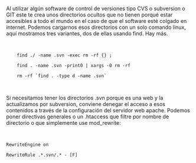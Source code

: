 <p>
	Al utilizar alg&uacute;n software de control de versiones tipo CVS o subversion o GIT este te crea unos directorios ocultos que no tienen porqu&eacute; estar accesibles a todo el mundo en el caso de que el software est&eacute; colgado en internet. Podemos cargarnos esos directorios con un solo comando linux, aqu&iacute; mostramos tres variantes, dos de ellas usando find. Hay m&aacute;s. <code> </code></p>
<pre>

		find ./ -name .svn -exec rm -rf {} ;
	
		find . -name .svn -print0 | xargs -0 rm -rf
	
		rm -rf `find . -type d -name .svn`

</pre>
<p>
	Si necesitamos tener los directorios .svn porque es una web y la actualizamos por subversion, conviene denegar el acceso a esos contenidos a trav&eacute;s de la configuraci&oacute;n del servidor web apache. Podemos poner directivas generales o un .htaccess que filtre por nombre de directorio o que simplemente use mod_rewrite: <code> </code></p>
<pre>


	RewriteEngine on

	RewriteRule .*.svn/.* - [F]

</pre>
